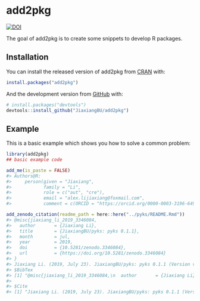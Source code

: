 
<!-- README.md is generated from README.Rmd. Please edit that file -->

# add2pkg

<!-- badges: start -->

[![DOI](https://zenodo.org/badge/198092416.svg)](https://zenodo.org/badge/latestdoi/198092416)
<!-- badges: end -->

The goal of add2pkg is to create some snippets to develop R packages.

## Installation

You can install the released version of add2pkg from
[CRAN](https://CRAN.R-project.org) with:

``` r
install.packages("add2pkg")
```

And the development version from [GitHub](https://github.com/) with:

``` r
# install.packages("devtools")
devtools::install_github("JiaxiangBU/add2pkg")
```

## Example

This is a basic example which shows you how to solve a common problem:

``` r
library(add2pkg)
## basic example code
```

``` r
add_me(is_paste = FALSE)
#> Authors@R:
#>     person(given = "Jiaxiang",
#>            family = "Li",
#>            role = c("aut", "cre"),
#>            email = "alex.lijiaxiang@foxmail.com",
#>            comment = c(ORCID = "https://orcid.org/0000-0003-3196-6492"))
```

``` r
add_zenodo_citation(readme_path = here::here("../pyks/README.Rmd"))
#> @misc{jiaxiang_li_2019_3346084,
#>   author       = {Jiaxiang Li},
#>   title        = {JiaxiangBU/pyks: pyks 0.1.1},
#>   month        = jul,
#>   year         = 2019,
#>   doi          = {10.5281/zenodo.3346084},
#>   url          = {https://doi.org/10.5281/zenodo.3346084}
#> }
#> Jiaxiang Li. (2019, July 23). JiaxiangBU/pyks: pyks 0.1.1 (Version v0.1.1). Zenodo. http://doi.org/10.5281/zenodo.3346084
#> $BibTex
#> [1] "@misc{jiaxiang_li_2019_3346084,\n  author       = {Jiaxiang Li},\n  title        = {JiaxiangBU/pyks: pyks 0.1.1},\n  month        = jul,\n  year         = 2019,\n  doi          = {10.5281/zenodo.3346084},\n  url          = {https://doi.org/10.5281/zenodo.3346084}\n}"
#> 
#> $Cite
#> [1] "Jiaxiang Li. (2019, July 23). JiaxiangBU/pyks: pyks 0.1.1 (Version v0.1.1). Zenodo. http://doi.org/10.5281/zenodo.3346084"
```
